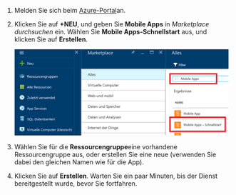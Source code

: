 1. Melden Sie sich beim [Azure-Portal]an.
2. Klicken Sie auf **+NEU**, und geben Sie **Mobile Apps** in *Marketplace durchsuchen* ein. Wählen Sie **Mobile Apps-Schnellstart** aus, und klicken Sie auf **Erstellen**.
   
    ![Azure-Portal mit hervorgehobenem Mobile Apps-Schnellstart](./media/app-service-mobile-dotnet-backend-create-new-service/search-mobile-apps-quickstart.png)
3. Wählen Sie für die **Ressourcengruppe**eine vorhandene Ressourcengruppe aus, oder erstellen Sie eine neue (verwenden Sie dabei den gleichen Namen wie für die App). 
4. Klicken Sie auf **Erstellen**. Warten Sie ein paar Minuten, bis der Dienst bereitgestellt wurde, bevor Sie fortfahren.

<!-- URLs. -->
[Azure-Portal]: https://portal.azure.com/


<!--HONumber=Nov16_HO2-->


